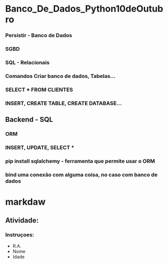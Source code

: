 # Banco_De_Dados_Python10deOutubro

### Persistir - Banco de Dados
### SGBD
### SQL - Relacionais
### Comandos Criar banco de dados, Tabelas...
### SELECT * FROM CLIENTES
### INSERT, CREATE TABLE, CREATE DATABASE...


## Backend - SQL

### ORM

### INSERT, UPDATE, SELECT *

### pip install sqlalchemy - ferramenta que permite usar o ORM

### bind uma conexão com alguma coisa, no caso com banco de dados

# markdaw
## Atividade:
### Instruçoes:
- R.A.
- Nome
- Idade
